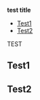 <!-- START doctoc generated TOC please keep comment here to allow auto update -->
<!-- DON'T EDIT THIS SECTION, INSTEAD RE-RUN doctoc TO UPDATE -->
**test title**

- [Test1](#test1)
- [Test2](#test2)

<!-- END doctoc generated TOC please keep comment here to allow auto update -->

TEST

## Test1
## Test2

